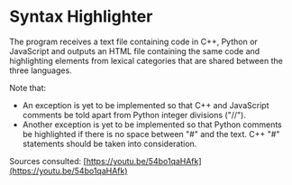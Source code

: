 # Syntax Highlighter

The program receives a text file containing code in C++, Python or JavaScript and outputs an HTML file containing the same code and highlighting elements from lexical categories that are shared between the three languages.

Note that:
- An exception is yet to be implemented so that C++ and JavaScript comments be told apart from Python integer divisions ("//").
- Another exception is yet to be implemented so that Python comments be highlighted if there is no space between "#" and the text. C++ "#" statements should be taken into consideration.

Sources consulted: [https://youtu.be/54bo1qaHAfk](https://youtu.be/54bo1qaHAfk)